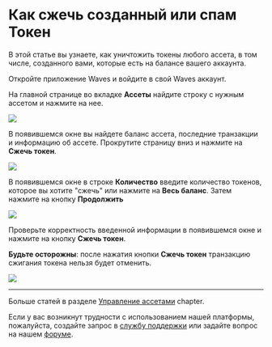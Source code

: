 # Как сжечь созданный или спам Токен

В этой статье вы узнаете, как уничтожить токены любого ассета, в том числе, созданного вами, которые есть на балансе вашего аккаунта.

Откройте приложение Waves и войдите в свой Waves аккаунт.

На главной странице во вкладке **Ассеты** найдите строку с нужным ассетом и нажмите на нее.

![](/waves-client/mobile-apps/_assets/token_burn_01.png)

В появившемся окне вы найдете баланс ассета, последние транзакции и информацию об ассете. Прокрутите страницу вниз и нажмите на **Сжечь токен**.

![](/waves-client/mobile-apps/_assets/token_burn_02.png)

В появившемся окне в строке **Количество** введите количество токенов, которое вы хотите "сжечь" или нажмите на **Весь баланс**.
Затем нажмите на кнопку **Продолжить**

![](/waves-client/mobile-apps/_assets/token_burn_03.png)

Проверьте корректность введенной информации в появившемся окне и нажмите на кнопку **Сжечь токен**.

**Будьте осторожны**: после нажатия кнопки **Сжечь токен** транзакцию сжигания токена нельзя будет отменить.

![](/waves-client/mobile-apps/_assets/token_burn_04.png)

___

Больше статей в разделе  [Управление ассетами](/waves-client/mobile-apps/iOS/assets-management.md) chapter.

Если у вас возникнут трудности с использованием нашей платформы, пожалуйста, создайте запрос в [службу поддержки](https://support.wavesplatform.com/) или задайте вопрос на нашем [форуме](https://forum.wavesplatform.com/).
